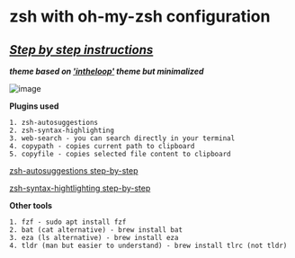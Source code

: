 # zsh with oh-my-zsh configuration

## ***[Step by step instructions](https://github.com/all0ver/zsh/blob/main/install.md)***

***theme based on ['intheloop'](https://github.com/ohmyzsh/ohmyzsh/blob/master/themes/intheloop.zsh-theme) theme but minimalized***

![image](https://github.com/all0ver/zsh/assets/60571521/0c83bf08-49e7-41ff-b81c-84dea0b825b1)

**Plugins used**

    1. zsh-autosuggestions
    2. zsh-syntax-highlighting
    3. web-search - you can search directly in your terminal
    4. copypath - copies current path to clipboard 
    5. copyfile - copies selected file content to clipboard


[zsh-autosuggestions step-by-step](https://github.com/zsh-users/zsh-autosuggestions/blob/master/INSTALL.md#homebrew)

[zsh-syntax-hightlighting step-by-step](https://github.com/zsh-users/zsh-syntax-highlighting/blob/master/INSTALL.md)

**Other tools**

    1. fzf - sudo apt install fzf
    2. bat (cat alternative) - brew install bat
    3. eza (ls alternative) - brew install eza
    4. tldr (man but easier to understand) - brew install tlrc (not tldr)
